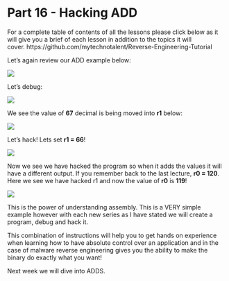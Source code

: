 <h1>Part 16 - Hacking ADD</h1><p>For a complete table of contents of all the lessons please click below as it will give you a brief of each lesson in addition to the topics it will cover. https://github.com/mytechnotalent/Reverse-Engineering-Tutorial</p><p>Let’s again review our ADD example below:</p><div class="slate-resizable-image-embed slate-image-embed__resize-full-width"><img src="https://media-exp1.licdn.com/dms/image/C4E12AQG1X06Uqob4-g/article-inline_image-shrink_1000_1488/0/1520148983155?e=1614211200&amp;v=beta&amp;t=tChWXUEe3nlfIL8hlpdA_HQOFLPTajtHxQk38hDVMRc"/></div><p>Let’s debug:</p><div class="slate-resizable-image-embed slate-image-embed__resize-full-width"><img src="https://media-exp1.licdn.com/dms/image/C4E12AQHWSwh4VIbgqw/article-inline_image-shrink_1000_1488/0/1520143258587?e=1614211200&amp;v=beta&amp;t=VRpFDPoA8Jg8GDs50GFeAO9sorwL5a-FP0MeJwo6-jg"/></div><p>We see the value of <strong>67</strong> decimal is being moved into <strong>r1</strong> below:</p><div class="slate-resizable-image-embed slate-image-embed__resize-middle"><img src="https://media-exp1.licdn.com/dms/image/C4E12AQFWzYbdsGbCyA/article-inline_image-shrink_1000_1488/0/1520171779364?e=1614211200&amp;v=beta&amp;t=PIBLOnX2YcZgd3ymU_30fF_5doyfKMvHv2AmuSPWFvs"/></div><p>Let’s hack! Lets set <strong>r1 = 66</strong>!</p><div class="slate-resizable-image-embed slate-image-embed__resize-middle"><img src="https://media-exp1.licdn.com/dms/image/C4E12AQFIN4fui4Iz_Q/article-inline_image-shrink_1000_1488/0/1520211664200?e=1614211200&amp;v=beta&amp;t=GyTegClxG_9WHZ2BVDeRspJowgXNbL0c7yE8SF7-P0E"/></div><p>Now we see we have hacked the program so when it adds the values it will have a different output. If you remember back to the last lecture, <strong>r0 = 120</strong>. Here we see we have hacked r1 and now the value of <strong>r0</strong> is <strong>119</strong>!</p><div class="slate-resizable-image-embed slate-image-embed__resize-middle"><img src="https://media-exp1.licdn.com/dms/image/C4E12AQGT9DC66h7tgQ/article-inline_image-shrink_1000_1488/0/1520211540477?e=1614211200&amp;v=beta&amp;t=D3CyqlJT4RHYfFXTGr8zzBa27ZaX-yjuHwzt2pBYVYU"/></div><p>This is the power of understanding assembly. This is a VERY simple example however with each new series as I have stated we will create a program, debug and hack it.</p><p>This combination of instructions will help you to get hands on experience when learning how to have absolute control over an application and in the case of malware reverse engineering gives you the ability to make the binary do exactly what you want!</p><p>Next week we will dive into ADDS.</p>
